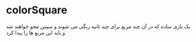 # colorSquare
یک بازی ساده که در آن چند مربع برای چند ثانیه رنگی می شوند و سپس محو خواهند شد و باید این مربع ها را پیدا کرد
